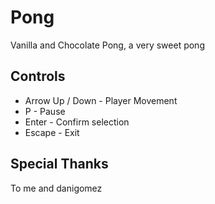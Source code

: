 # Pong
Vanilla and Chocolate Pong, a very sweet pong

## Controls
* Arrow Up / Down - Player Movement
* P - Pause
* Enter - Confirm selection
* Escape - Exit

## Special Thanks
To me and danigomez
